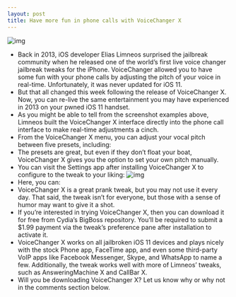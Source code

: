 ```yaml
---
layout: post
title: Have more fun in phone calls with VoiceChanger X
---
```

![img](http://media.idownloadblog.com/wp-content/uploads/2018/08/VoiceChanger-X.jpg)
* Back in 2013, iOS developer Elias Limneos surprised the jailbreak community when he released one of the world’s first live voice changer jailbreak tweaks for the iPhone. VoiceChanger allowed you to have some fun with your phone calls by adjusting the pitch of your voice in real-time. Unfortunately, it was never updated for iOS 11.
* But that all changed this week following the release of VoiceChanger X. Now, you can re-live the same entertainment you may have experienced in 2013 on your pwned iOS 11 handset.
* As you might be able to tell from the screenshot examples above, Limneos built the VoiceChanger X interface directly into the phone call interface to make real-time adjustments a cinch.
* From the VoiceChanger X menu, you can adjust your vocal pitch between five presets, including:
* The presets are great, but even if they don’t float your boat, VoiceChanger X gives you the option to set your own pitch manually.
* You can visit the Settings app after installing VoiceChanger X to configure to the tweak to your liking:
![img](http://media.idownloadblog.com/wp-content/uploads/2018/08/VoiceChanger-X-Prefs.jpg)
* Here, you can:
* VoiceChanger X is a great prank tweak, but you may not use it every day. That said, the tweak isn’t for everyone, but those with a sense of humor may want to give it a shot.
* If you’re interested in trying VoiceChanger X, then you can download it for free from Cydia’s BigBoss repository. You’ll be required to submit a $1.99 payment via the tweak’s preference pane after installation to activate it.
* VoiceChanger X works on all jailbroken iOS 11 devices and plays nicely with the stock Phone app, FaceTime app, and even some third-party VoIP apps like Facebook Messenger, Skype, and WhatsApp to name a few. Additionally, the tweak works well with more of Limneos’ tweaks, such as AnsweringMachine X and CallBar X.
* Will you be downloading VoiceChanger X? Let us know why or why not in the comments section below.

